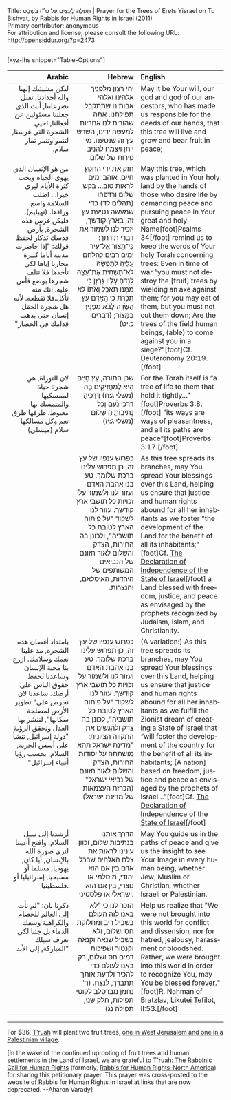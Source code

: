 <html>
<head></head>
<body>
Title: תְּפִלָּה לָעֵצִים עַל ט״וּ בִּשְׁבָט | Prayer for the Trees of Erets Yisrael on Tu Bishvat, by Rabbis for Human Rights in Israel (2011)<br />
Primary contributor: anonymous<br />
For attribution and license, please consult the following URL: <a href="http://opensiddur.org/?p=2473">http://opensiddur.org/?p=2473</a>
<p />
<hr />

[xyz-ihs snippet="Table-Options"]<table style="margin-left: auto; margin-right: auto;" class="draggable">
<thead><tr><th id="x" style="text-align: right;">Arabic</th><th style="text-align: right;">Hebrew</th><th style="text-align: left;">English</th></tr></thead>
<tbody>
<tr><td style="vertical-align:top;" width="30%">
<div class="arabic" lang="ar" style="text-align: right;">
لتكن مشيئتك إلهنا واله أجدادنا, تقبل تضرعاتنا,
أنت الذي جعلتنا مسئولين عن أفعالنا,
احيي الشجرة التي غرسنا, لتنمو وتثمر ثمار سلام.‏
</span></div>
</td>

<td style="vertical-align:top;" width="30%">
<div class="liturgy" lang="he" style="text-align: right;">
יהי רצון מלפניך אלהינו ואלהי אבותינו 
שתתקבל תפילתנו. אתה שהורית לנו אחריות למעשה ידינו,
השרש עץ זה שנטענו. מי ייתן ויצמח להניב פירות של שלום.‏  
</span></div>
</td>

<td style="vertical-align:top;" width="40%">
<div class="english" lang="en">
May it be Your will, our god and god of our ancestors, 
who has made us responsible for the deeds of our hands, 
that this tree will live and grow and bear fruit in peace;
</div></td>
</tr>


<tr><td style="vertical-align:top;" width="30%">
<div class="arabic" lang="ar" style="text-align: right;">
من هو الإنسان الذي يهوى الحياة ويحب كثرة الأيام ليرى خيرا...
اطلب السلامة واسع وراءها. (تهيليم).‏
فليكن غرس هذه الشجرة, بأرض قدسك تذكار لحفظ قولك:
"إذا حاصرت مدينة أياما كثيرة محاربا إياها لكي تأخذها فلا تتلف شجرها بوضع فأس عليه.
انك منه تأكل.فلا تقطعه.
لأنه هل شجرة الحقل إنسان حتى يذهب قدامك في الحصار"‏
</span></div>
</td>

<td style="vertical-align:top;" width="30%">
<div class="liturgy" lang="he" style="text-align: right;">
חזק את ידי החפץ חיים, 
אוהב ימים לראות טוב...
בקש שלום ורדפהו <span class="citation">(תהלים לד)‏</span> 
כדי שמעשה נטיעת עץ זה, בארץ קודשך, 
יזכיר לנו לשמור את דברי תורתך:‏
כִּי־תָצוּר אֶל־עִיר יָמִים רַבִּים לְהִלָּחֵם עָלֶיהָ לְתָפְשָׂהּ 
לֹא־תַשְׁחִית אֶת־עֵצָהּ לִנְדֹּחַ עָלָיו גַּרְזֶן 
כִּי מִמֶּנּוּ תֹאכֵל 
וְאֹתוֹ לֹא תִכְרֹת  
כִּי הָאָדָם עֵץ הַשָּׂדֶה 
לָבֹא מִפָּנֶיךָ בַּמָּצוֹר;‏ <span class="citation">(דברים כ:יט)</span>
</span></div>
</td>

<td style="vertical-align:top;" width="40%">
<div class="english" lang="en">
May this tree, which was planted in Your holy land 
by the hands of those who desire life 
by demanding peace and pursuing peace 
in Your great and holy Name[foot]Psalms 34[/foot] 
remind us to keep the words of Your holy Torah concerning trees: 
Even in time of war 
“you must not destroy the [fruit] trees by wielding an axe against them; 
for you may eat of them, 
but you must not cut them down; 
Are the trees of the field human beings, 
(able) to come against you in a siege?”[foot]Cf. Deuteronomy 20:19.[/foot]
</div></td>
</tr>


<tr><td style="vertical-align:top;" width="30%">
<div class="arabic" lang="ar" style="text-align: right;">
لان التوراة, هي شجرة حياة لممسكيها والمتمسك بها مغبوط. 
طرقها طرق نعم وكل مسالكها سلام (ميشلي)‏
</span></div>
</td>

<td style="vertical-align:top;" width="30%">
<div class="liturgy" lang="he" style="text-align: right;">
שכן התורה, עֵץ חַיִּים הִיא לַמַּחֲזִיקִים בָּהּ <span class="citation">(משלי ג:ח)</span>
דְּרָכֶיהָ דַרְכֵי נֹעַם וְכָל נְתִיבוֹתֶיהָ שָׁלוֹם <span class="citation">(משלי ג:יז)‏</span>
</span></div>
</td>

<td style="vertical-align:top;" width="40%">
<div class="english" lang="en">
For the Torah itself is “a tree of life to them that hold it tightly…"[foot]Proverbs 3:8.[/foot]
"its ways are ways of pleasantness, and all its paths are peace"[foot]Proverbs 3:17.[/foot]
</div></td>
</tr>


<tr><td style="vertical-align:top;" width="30%">
<div class="arabic" lang="ar" style="text-align: right;">

</span></div>
</td>

<td style="vertical-align:top;" width="30%">
<div class="liturgy" lang="he" style="text-align: right;">
כפרוש ענפיו של עץ זה, 
כן תפרוש עלינו ברכת שלומך.‏‏
טע בנו אהבת האדם ועזור לנו ולשמור על זכויות 
כל תושבי ארץ קודשך.‏
עזור לנו לשקוד "על פיתוח הארץ 
לטובת כל תושביה",‏
ולכונן בה החירות, הצדק והשלום 
לאור חזונם של הנביאים המשותפים של היהדות, האיסלאם, והנצרות.‏ 
</span></div>
</td>

<td style="vertical-align:top;" width="40%">
<div class="english" lang="en">
As this tree spreads its branches, 
may You spread Your blessings over this Land, 
helping us ensure that justice and human rights abound 
for all her inhabitants 
as we foster "the development of the Land 
for the benefit of all its inhabitants;"[foot]Cf. <a href="https://opensiddur.org/readings-and-sourcetexts/mekorot/non-canonical/modern/reading-of-the-israeli-declaration-of-independence/">The Declaration of Independence of the State of Israel</a>[/foot]
a Land blessed with freedom, justice, and peace 
as envisaged by the prophets recognized by Judaism, Islam, and Christianity.
</div></td>
</tr>


<tr><td style="vertical-align:top;" width="30%">
<div class="arabic" lang="ar" style="text-align: right;">
بامتداد أغصان هذه الشجرة, مد علينا نعمك وسلامك.
ازرع بنا محبة الإنسان وساعدنا لحفظ حقوق الناس على أرضك. 
ساعدنا لان نحرص على" تطوير الأرض لمصلحة سكانها", لننشر بها العدل ونحقق الرؤية 
"دولة إسرائيل, تنشأ على أسس الحرية, السلام, بحسب رؤيا أنبياء إسرائيل" ‏
</span></div>
</td>

<td style="vertical-align:top;" width="30%">
<div class="liturgy" lang="he" style="text-align: right;">
כפרוש ענפיו של עץ זה, 
כן תפרוש עלינו ברכת שלומך.‏
טע בנו אהבת האדם ועזור לנו ולשמור על זכויות 
כל תושבי ארץ קודשך.‏
עזור לנו לשקוד "על פיתוח הארץ 
לטובת כל תושביה",‏ 
לכונן בה צדק ולהגשים את התקווה הציונית:‏
"מדינת ישראל תהא מושתתה על יסודות החירות, 
הצדק והשלום לאור חזונם של נביאי ישראל" <span class="citation">(הכרזת העצמאות של מדינת ישראל)‏</span> 
</span></div>
</td>

<td style="vertical-align:top;" width="40%">
<div class="english" lang="en">
(A variation:) As this tree spreads its branches, 
may You spread Your blessings over this Land, 
helping us ensure that justice and human rights abound 
for all her inhabitants 
as we fulfill the Zionist dream of creating a State of Israel that 
“will foster the development of the country 
for the benefit of all its inhabitants;
[A nation] based on freedom, justice and peace 
as envisaged by the prophets of Israel…”[foot]Cf. <a href="https://opensiddur.org/readings-and-sourcetexts/mekorot/non-canonical/modern/reading-of-the-israeli-declaration-of-independence/">The Declaration of Independence of the State of Israel</a>[/foot]
</div></td>
</tr>


<tr><td style="vertical-align:top;" width="30%">
<div class="arabic" lang="ar" style="text-align: right;">
أرشدنا إلى سبل السلام, 
وافتح أعيننا لنرى صورة الله بالإنسان, 
أيا كان, يهوديا, مسلما أو مسيحيا, 
إسرائيليا أو فلسطينيا.
</span></div>
</td>

<td style="vertical-align:top;" width="30%">
<div class="liturgy" lang="he" style="text-align: right;">
הדרך אותנו בנתיבות שלום, 
וכוון עינינו לראות את צלם האלהים שבכל אדם 
בין אם הוא יהודי, מוסלמי או נוצרי, 
בין אם הוא ישראלי או פלסטיני. 
</span></div>
</td>

<td style="vertical-align:top;" width="40%">
<div class="english" lang="en">
May You guide us in the paths of peace 
and give us the insight to see Your Image in every human being, 
whether Jew, Muslim or Christian, 
whether Israeli or Palestinian. 
</div></td>
</tr>


<tr><td style="vertical-align:top;" width="30%">
<div class="arabic" lang="ar" style="text-align: right;">
ذكرنا بان: "لم نأت إلى العالم للخصام والكراهية وسفك الدماء بل
جئنا لكي نعرف سبلك المباركة, إلى الأبد"
</span></div>
</td>

<td style="vertical-align:top;" width="30%">
<div class="liturgy" lang="he" style="text-align: right;">
הזכר לנו כי "לא באנו לזה העולם בשביל ריב ומחלוקת חס ושלום, 
ולא בשביל שנאה וקנאה וקנטור ושפיכות דמים חס ושלום, 
רק באנו לעולם כדי להכיר ולדעת אותך 
תתברך, לנצח. <span class="citation">(ר' נחמן מברסלב לקוטי תפילות, חלק שני, תפילה נג)</span>‏ 
</span></div>
</td>


<td style="vertical-align:top;" width="40%">
<div class="english" lang="en">
Help us realize that "We were not brought into this world for conflict and dissension, 
nor for hatred, jealousy, harassment or bloodshed. 
Rather, we were brought into this world in order to recognize You, 
may You be blessed forever."[foot]R. Naḥman of Bratzlav, Likutei Tefilot, II:53.[/foot]
</div></td>
</tr>
</tbody></table>

<hr />

For $36, <a href="http://truah.org/">T’ruah</a> will plant two fruit trees, <a href="https://org2.salsalabs.com/o/5149/p/salsa/donation/common/public/?donate_page_KEY=13641">one in West Jerusalem and one in a Palestinian village</a>.

[In the wake of the continued uprooting of fruit trees and human settlements in the Land of Israel, we are grateful to <a href="http://truah.org">T'ruah: The Rabbinic Call for Human Rights</a> (formerly, <a href="http://www.rhr-na.org/">Rabbis for Human Rights-North America</a>) for sharing this petitionary prayer. This prayer was cross-posted to the website of Rabbis for Human Rights in Israel at links that are now deprecated. --Aharon Varady]
</body>
</html>